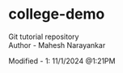 # college-demo
Git tutorial repository <br>
Author - Mahesh Narayankar

Modified - 1: 11/1/2024 @1:21PM